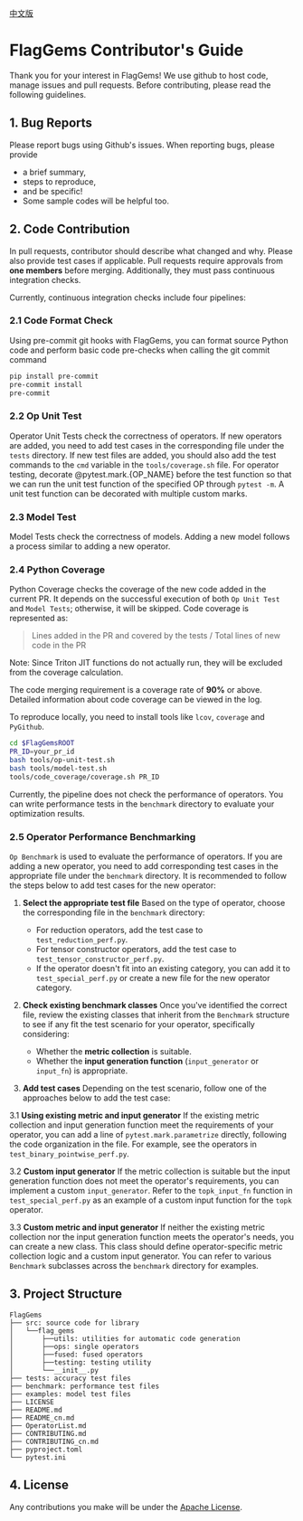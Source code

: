 [中文版](./CONTRIBUTING_cn.md)

# FlagGems Contributor's Guide

Thank you for your interest in FlagGems! We use github to host code, manage issues and pull requests. Before contributing, please read the following guidelines.

## 1. Bug Reports
Please report bugs using Github's issues. When reporting bugs, please provide

- a brief summary,
- steps to reproduce,
- and be specific!
- Some sample codes will be helpful too.

## 2. Code Contribution
In pull requests, contributor should describe what changed and why. Please also provide test cases if applicable.
Pull requests require approvals from __one members__ before merging. Additionally, they must pass continuous integration checks.

Currently, continuous integration checks include four pipelines:

### 2.1 Code Format Check
Using pre-commit git hooks with FlagGems, you can format source Python code and perform basic code pre-checks when calling the git commit command

```bash
pip install pre-commit
pre-commit install
pre-commit
```

### 2.2 Op Unit Test
Operator Unit Tests check the correctness of operators. If new operators are added, you need to add test cases in the corresponding file under the `tests` directory. If new test files are added, you should also add the test commands to the `cmd` variable in the `tools/coverage.sh` file.
For operator testing, decorate @pytest.mark.{OP_NAME} before the test function so that we can run the unit test function of the specified OP through `pytest -m`. A unit test function can be decorated with multiple custom marks.

### 2.3 Model Test
Model Tests check the correctness of models. Adding a new model follows a process similar to adding a new operator.

### 2.4 Python Coverage
Python Coverage checks the coverage of the new code added in the current PR. It depends on the successful execution of both `Op Unit Test` and `Model Tests`; otherwise, it will be skipped. Code coverage is represented as:

>    Lines added in the PR and covered by the tests  / Total lines of new code in the PR

Note: Since Triton JIT functions do not actually run, they will be excluded from the coverage calculation.

The code merging requirement is a coverage rate of __90%__ or above. Detailed information about code coverage can be viewed in the log.

To reproduce locally, you need to install tools like `lcov`, `coverage` and `PyGithub`.

```bash
cd $FlagGemsROOT
PR_ID=your_pr_id
bash tools/op-unit-test.sh
bash tools/model-test.sh
tools/code_coverage/coverage.sh PR_ID
```

Currently, the pipeline does not check the performance of operators. You can write performance tests in the `benchmark` directory to evaluate your optimization results.

### 2.5 Operator Performance Benchmarking

`Op Benchmark` is used to evaluate the performance of operators. If you are adding a new operator, you need to add corresponding test cases in the appropriate file under the `benchmark` directory. It is recommended to follow the steps below to add test cases for the new operator:

1. **Select the appropriate test file**
   Based on the type of operator, choose the corresponding file in the `benchmark` directory:
   - For reduction operators, add the test case to `test_reduction_perf.py`.
   - For tensor constructor operators, add the test case to `test_tensor_constructor_perf.py`.
   - If the operator doesn't fit into an existing category, you can add it to `test_special_perf.py` or create a new file for the new operator category.

2. **Check existing benchmark classes**
   Once you've identified the correct file, review the existing classes that inherit from the `Benchmark` structure to see if any fit the test scenario for your operator, specifically considering:
   - Whether the **metric collection** is suitable.
   - Whether the **input generation function** (`input_generator` or `input_fn`) is appropriate.

3.    **Add test cases**
   Depending on the test scenario, follow one of the approaches below to add the test case:

   3.1 **Using existing metric and input generator**
   If the existing metric collection and input generation function meet the requirements of your operator, you can add a line of `pytest.mark.parametrize` directly, following the code organization in the file. For example, see the operators in `test_binary_pointwise_perf.py`.

   3.2 **Custom input generator**
   If the metric collection is suitable but the input generation function does not meet the operator's requirements, you can implement a custom `input_generator`. Refer to the `topk_input_fn` function in `test_special_perf.py` as an example of a custom input function for the `topk` operator.

   3.3 **Custom metric and input generator**
   If neither the existing metric collection nor the input generation function meets the operator's needs, you can create a new class. This class should define operator-specific metric collection logic and a custom input generator. You can refer to various `Benchmark` subclasses across the `benchmark` directory for examples.


## 3. Project Structure

```
FlagGems
├── src: source code for library
│   └──flag_gems
│       ├──utils: utilities for automatic code generation
│       ├──ops: single operators
│       ├──fused: fused operators
│       ├──testing: testing utility
│       └──__init__.py
├── tests: accuracy test files
├── benchmark: performance test files
├── examples: model test files
├── LICENSE
├── README.md
├── README_cn.md
├── OperatorList.md
├── CONTRIBUTING.md
├── CONTRIBUTING_cn.md
├── pyproject.toml
└── pytest.ini
```

## 4. License
Any contributions you make will be under the [Apache License](https://github.com/FlagOpen/FlagGems/blob/master/LICENSE).
